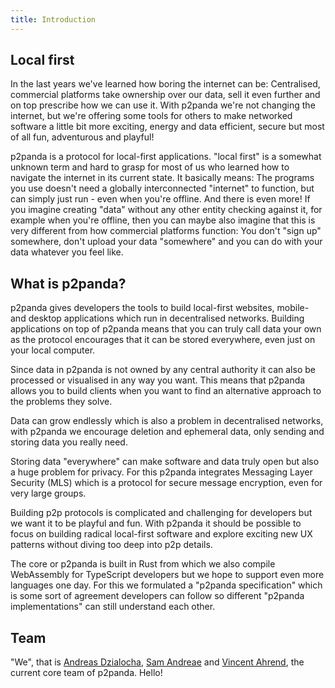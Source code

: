```yaml
---
title: Introduction
---
```


## Local first

In the last years we've learned how boring the internet can be: Centralised, commercial platforms take ownership over our data, sell it even further and on top prescribe how we can use it. With p2panda we're not changing the internet, but we're offering some tools for others to make networked software a little bit more exciting, energy and data efficient, secure but most of all fun, adventurous and playful!

p2panda is a protocol for local-first applications. "local first" is a somewhat unknown term and hard to grasp for most of us who learned how to navigate the internet in its current state. It basically means: The programs you use doesn't need a globally interconnected "internet" to function, but can simply just run - even when you're offline. And there is even more! If you imagine creating "data" without any other entity checking against it, for example when you're offline, then you can maybe also imagine that this is very different from how commercial platforms function: You don't "sign up" somewhere, don't upload your data "somewhere" and you can do with your data whatever you feel like.

## What is p2panda?

p2panda gives developers the tools to build local-first websites, mobile- and desktop applications which run in decentralised networks. Building applications on top of p2panda means that you can truly call data your own as the protocol encourages that it can be stored everywhere, even just on your local computer.

Since data in p2panda is not owned by any central authority it can also be processed or visualised in any way you want. This means that p2panda allows you to build clients when you want to find an alternative approach to the problems they solve.

Data can grow endlessly which is also a problem in decentralised networks, with p2panda we encourage deletion and ephemeral data, only sending and storing data you really need.

Storing data "everywhere" can make software and data truly open but also a huge problem for privacy. For this p2panda integrates Messaging Layer Security (MLS) which is a protocol for secure message encryption, even for very large groups.

Building p2p protocols is complicated and challenging for developers but we want it to be playful and fun. With p2panda it should be possible to focus on building radical local-first software and explore exciting new UX patterns without diving too deep into p2p details.

The core or p2panda is built in Rust from which we also compile WebAssembly for TypeScript developers but we hope to support even more languages one day. For this we formulated a "p2panda specification" which is some sort of agreement developers can follow so different "p2panda implementations" can still understand each other.

## Team

"We", that is [Andreas Dzialocha](https://adz.garden), [Sam Andreae](https://samandreae.com/) and [Vincent Ahrend](https://www.vincentahrend.com), the current core team of p2panda. Hello!
